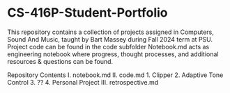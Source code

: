 # CS-416P-Student-Portfolio
This repository contains a collection of projects assigned in Computers, Sound And Music, taught by Bart Massey during Fall 2024 term at PSU.
Project code can be found in the code subfolder
Notebook.md acts as engineering notebook where progress, thought processes, and additional resources & questions can be found.

Repository Contents
  I.    notebook.md
  II.   code.md
      1.    Clipper
      2.    Adaptive Tone Control
      3.    ??
      4.    Personal Project
  III.  retrospective.md
